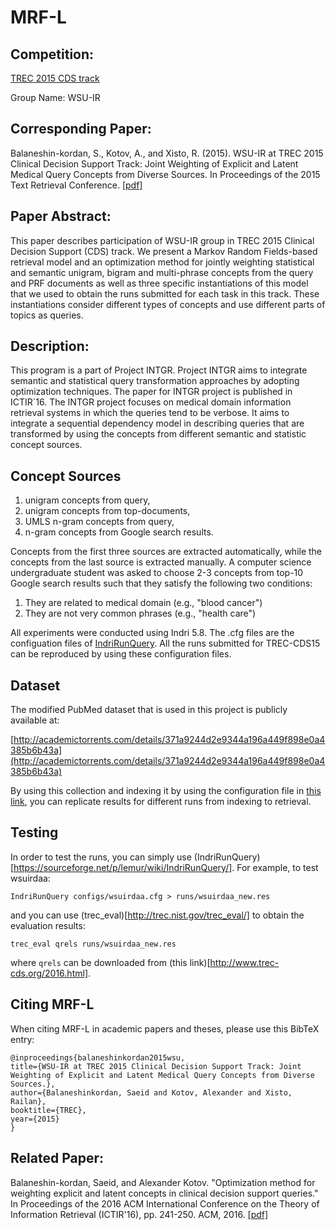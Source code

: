 # MRF-L

## Competition:
[TREC 2015 CDS track](http://www.trec-cds.org/2015.html)

Group Name: WSU-IR 

## Corresponding Paper:
Balaneshin-kordan, S., Kotov, A., and Xisto, R. (2015). WSU-IR at TREC 2015 Clinical Decision Support
Track: Joint Weighting of Explicit and Latent Medical Query Concepts from Diverse Sources. In Proceedings
of the 2015 Text Retrieval Conference. [\[pdf\]](http://trec.nist.gov/pubs/trec24/papers/wsu_ir-CL.pdf)

## Paper Abstract:
This paper describes participation of WSU-IR group in TREC
2015 Clinical Decision Support (CDS) track. We present a Markov Random
Fields-based retrieval model and an optimization method for jointly
weighting statistical and semantic unigram, bigram and multi-phrase
concepts from the query and PRF documents as well as three specific
instantiations of this model that we used to obtain the runs submitted
for each task in this track. These instantiations consider different types
of concepts and use different parts of topics as queries.

## Description:
This program is a part of Project INTGR. Project INTGR aims to integrate semantic and statistical query transformation approaches by adopting optimization techniques. The paper for INTGR project is published in ICTIR\`16.
The INTGR project focuses on medical domain information retrieval systems in which the queries tend to be verbose. It aims to integrate a sequential dependency model in describing queries that are transformed by using the concepts from different semantic and statistic concept sources.

## Concept Sources
1. unigram concepts from query,
2. unigram concepts from top-documents,
3. UMLS n-gram concepts from query,
4. n-gram concepts from Google search results.

Concepts from the first three sources are extracted automatically, while the concepts from the last source is extracted manually. A computer science undergraduate student was asked to choose 2-3 concepts from top-10 Google search results such that they satisfy the following two conditions: 

1. They are related to medical domain (e.g., "blood cancer")
2. They are not very common phrases (e.g., "health care")

All experiments were conducted using Indri 5.8. The .cfg files are the configuation files of [IndriRunQuery](http://sourceforge.net/p/lemur/wiki/IndriRunQuery/). All the runs submitted for TREC-CDS15 can be reproduced by using these configuration files.

## Dataset
The modified PubMed dataset that is used in this project is publicly available at:

[http://academictorrents.com/details/371a9244d2e9344a196a449f898e0a4385b6b43a](http://academictorrents.com/details/371a9244d2e9344a196a449f898e0a4385b6b43a)

By using this collection and indexing it by using the configuration file in [this link](https://github.com/teanalab/MRF-L/tree/master/index), you can replicate results for different runs from indexing to retrieval. 

## Testing
In order to test the runs, you can simply use (IndriRunQuery)[https://sourceforge.net/p/lemur/wiki/IndriRunQuery/]. For example, to test wsuirdaa:

`IndriRunQuery configs/wsuirdaa.cfg > runs/wsuirdaa_new.res`

and you can use (trec_eval)[http://trec.nist.gov/trec_eval/] to obtain the evaluation results:

`trec_eval qrels runs/wsuirdaa_new.res`

where `qrels` can be downloaded from (this link)[http://www.trec-cds.org/2016.html].

## Citing MRF-L

When citing MRF-L in academic papers and theses, please use this BibTeX entry:

    @inproceedings{balaneshinkordan2015wsu,
    title={WSU-IR at TREC 2015 Clinical Decision Support Track: Joint Weighting of Explicit and Latent Medical Query Concepts from Diverse Sources.},
    author={Balaneshinkordan, Saeid and Kotov, Alexander and Xisto, Railan},
    booktitle={TREC},
    year={2015}
    }

## Related Paper:
Balaneshin-kordan, Saeid, and Alexander Kotov. "Optimization method for weighting explicit and latent concepts in clinical decision support queries." In Proceedings of the 2016 ACM International Conference on the Theory of Information Retrieval (ICTIR'16), pp. 241-250. ACM, 2016. [\[pdf\]](http://www.cs.wayne.edu/kotov/docs/balaneshinkordan-ictir16-full.pdf)
